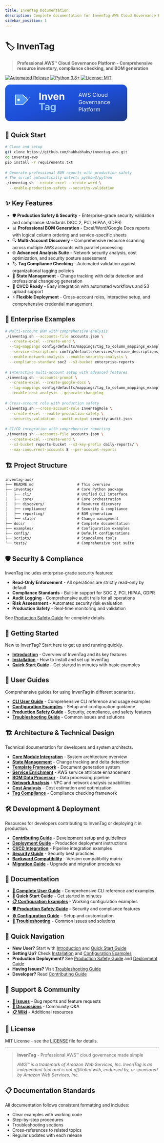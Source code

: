 ```yaml
---
title: InvenTag Documentation
description: Complete documentation for InvenTag AWS Cloud Governance Platform
sidebar_position: 1
---
```


# 🏷️ InvenTag

> **Professional AWS™ Cloud Governance Platform - Comprehensive resource inventory, compliance checking, and BOM generation**

[![Automated Release](https://github.com/habhabhabs/inventag-aws/workflows/Automated%20Release/badge.svg)](https://github.com/habhabhabs/inventag-aws/actions)
[![Python 3.8+](https://img.shields.io/badge/python-3.8+-blue.svg)](https://www.python.org/downloads/)
[![License: MIT](https://img.shields.io/badge/License-MIT-yellow.svg)](https://opensource.org/licenses/MIT)

![InvenTag Logo](assets/images/inventag-logo-placeholder.svg)

## 🚀 Quick Start

```bash
# Clone and setup
git clone https://github.com/habhabhabs/inventag-aws.git
cd inventag-aws
pip install -r requirements.txt

# Generate professional BOM reports with production safety
# The script automatically detects python3/python
./inventag.sh --create-excel --create-word \
  --enable-production-safety --security-validation
```

## ✨ Key Features

- 🛡️ **Production Safety & Security** - Enterprise-grade security validation and compliance standards (SOC 2, PCI, HIPAA, GDPR)
- 📊 **Professional BOM Generation** - Excel/Word/Google Docs reports with logical column ordering and service-specific sheets
- 🔍 **Multi-Account Discovery** - Comprehensive resource scanning across multiple AWS accounts with parallel processing
- 🌐 **Advanced Analysis Suite** - Network security analysis, cost optimization, and security posture assessment
- 🏷️ **Tag Compliance Checking** - Automated validation against organizational tagging policies
- 🔄 **State Management** - Change tracking with delta detection and professional changelog generation
- 🚀 **CI/CD Ready** - Easy integration with automated workflows and S3 upload support
- ⚡ **Flexible Deployment** - Cross-account roles, interactive setup, and comprehensive credential management

## 💼 Enterprise Examples

```bash
# Multi-account BOM with comprehensive analysis
./inventag.sh --accounts-file accounts.json \
  --create-excel --create-word \
  --tag-mappings config/defaults/mappings/tag_to_column_mappings_example.yaml \
  --service-descriptions config/defaults/services/service_descriptions_example.yaml \
  --enable-network-analysis --enable-security-analysis \
  --compliance-standard soc2 --s3-bucket enterprise-reports

# Interactive multi-account setup with advanced features
./inventag.sh --accounts-prompt \
  --create-excel --create-google-docs \
  --tag-mappings config/defaults/mappings/tag_to_column_mappings_example.yaml \
  --enable-cost-analysis --generate-changelog

# Cross-account role with production safety
./inventag.sh --cross-account-role InvenTagRole \
  --create-excel --enable-production-safety \
  --security-validation --audit-output security-audit.json

# CI/CD integration with comprehensive reporting
./inventag.sh --accounts-file accounts.json \
  --create-excel --create-word \
  --s3-bucket reports-bucket --s3-key-prefix daily-reports/ \
  --max-concurrent-accounts 8 --per-account-reports
```

## 🏗️ Project Structure

```text
inventag-aws/
├── README.md                    # This overview
├── inventag/                    # Core Python package
│   ├── cli/                     # Unified CLI interface
│   ├── core/                    # Core orchestration
│   ├── discovery/               # Resource discovery
│   ├── compliance/              # Security & compliance
│   ├── reporting/               # BOM generation
│   └── state/                   # Change management
├── docs/                        # Complete documentation
├── examples/                    # Configuration examples
├── config/                      # Default configurations
├── scripts/                     # Standalone tools
└── tests/                       # Comprehensive test suite
```

## 🛡️ Security & Compliance

InvenTag includes enterprise-grade security features:

- **Read-Only Enforcement** - All operations are strictly read-only by default
- **Compliance Standards** - Built-in support for SOC 2, PCI, HIPAA, GDPR
- **Audit Logging** - Comprehensive audit trails for all operations
- **Risk Assessment** - Automated security risk evaluation
- **Production Safety** - Real-time monitoring and validation

See [Production Safety Guide](user-guides/production-safety) for complete details.

## 🚀 Getting Started

New to InvenTag? Start here to get up and running quickly.

- **[Introduction](getting-started/introduction)** - Overview of InvenTag and its key features
- **[Installation](getting-started/installation)** - How to install and set up InvenTag
- **[Quick Start Guide](getting-started/quick-start)** - Get started in minutes with basic examples

## 📖 User Guides

Comprehensive guides for using InvenTag in different scenarios.

- **[CLI User Guide](user-guides/cli-user-guide)** - Comprehensive CLI reference and usage examples
- **[Configuration Examples](user-guides/configuration-examples)** - Setup and configuration guidance
- **[Production Safety Guide](user-guides/production-safety)** - Security, compliance, and safety features
- **[Troubleshooting Guide](user-guides/troubleshooting-guide)** - Common issues and solutions

## 🏗️ Architecture & Technical Design

Technical documentation for developers and system architects.

- **[Core Module Integration](architecture/core-module-integration)** - System architecture overview
- **[State Management](architecture/state-management)** - Change tracking and delta detection
- **[Template Framework](architecture/template-framework)** - Document generation system
- **[Service Enrichment](architecture/service-enrichment)** - AWS service attribute enhancement
- **[BOM Data Processor](architecture/bom-data-processor)** - Data processing pipeline
- **[Network Analysis](architecture/network-analysis)** - VPC and network analysis capabilities
- **[Cost Analysis](architecture/cost-analysis)** - Cost estimation and optimization
- **[Tag Compliance](architecture/tag-compliance)** - Compliance checking framework

## 🛠️ Development & Deployment

Resources for developers contributing to InvenTag or deploying it in production.

- **[Contributing Guide](development/CONTRIBUTING)** - Development setup and guidelines
- **[Deployment Guide](development/DEPLOYMENT)** - Production deployment instructions
- **[CI/CD Integration](development/cicd-integration)** - Pipeline integration examples
- **[Security Guide](development/SECURITY)** - Security best practices
- **[Backward Compatibility](development/backward-compatibility)** - Version compatibility matrix
- **[Migration Guide](development/bom-migration-guide)** - Upgrade and migration procedures

## 📖 Documentation

- **[📖 Complete User Guide](user-guides/cli-user-guide)** - Comprehensive CLI reference and examples
- **[🚀 Quick Start Guide](getting-started/quick-start)** - Get started in minutes
- **[📋 Configuration Examples](examples/)** - Working configuration examples  
- **[🛡️ Production Safety Guide](user-guides/production-safety)** - Security and compliance features
- **[⚙️ Configuration Guide](user-guides/configuration-examples)** - Setup and customization
- **[🔧 Troubleshooting](user-guides/troubleshooting-guide)** - Common issues and solutions

## 🚀 Quick Navigation

- **New User?** Start with [Introduction](getting-started/introduction) and [Quick Start Guide](getting-started/quick-start)
- **Setting Up?** Check [Installation](getting-started/installation) and [Configuration Examples](user-guides/configuration-examples)  
- **Production Deployment?** See [Production Safety Guide](user-guides/production-safety) and [Deployment Guide](development/DEPLOYMENT)
- **Having Issues?** Visit [Troubleshooting Guide](user-guides/troubleshooting-guide)
- **Developer?** Read [Contributing Guide](development/CONTRIBUTING)

## 🔗 Support & Community

- **[🐛 Issues](https://github.com/habhabhabs/inventag-aws/issues)** - Bug reports and feature requests
- **[💬 Discussions](https://github.com/habhabhabs/inventag-aws/discussions)** - Community Q&A
- **[📋 Wiki](https://github.com/habhabhabs/inventag-aws/wiki)** - Additional resources

## 📄 License

MIT License - see the [LICENSE](https://github.com/habhabhabs/inventag-aws/blob/main/LICENSE) file for details.

---

> **InvenTag** - Professional AWS™ cloud governance made simple
>
> *AWS™ is a trademark of Amazon Web Services, Inc. InvenTag is an independent tool and is not affiliated with, endorsed by, or sponsored by Amazon Web Services, Inc.*

## 📋 Documentation Standards

All documentation follows consistent formatting and includes:
- Clear examples with working code
- Step-by-step procedures
- Troubleshooting sections
- Cross-references to related topics
- Regular updates with each release
